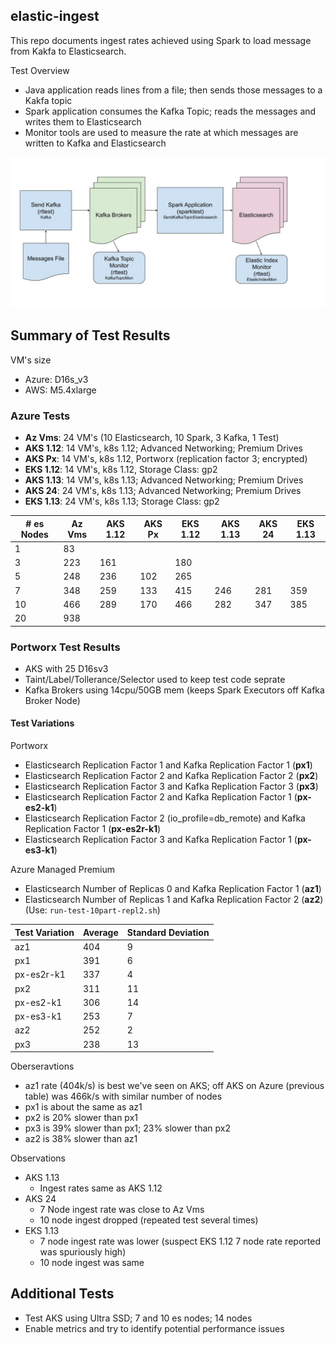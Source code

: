 ## elastic-ingest

This repo documents ingest rates achieved using Spark to load message from Kakfa to Elasticsearch.

Test Overview
- Java application reads lines from a file; then sends those messages to a Kakfa topic
- Spark application consumes the Kafka Topic; reads the messages and writes them to Elasticsearch
- Monitor tools are used to measure the rate at which messages are written to Kafka and Elasticsearch

![Kafka Spark Elastic Diagram](./KafkaSparkElasticDiagram.jpg)


## Summary of Test Results


VM's size
- Azure: D16s_v3
- AWS: M5.4xlarge

### Azure Tests
- **Az Vms**: 24 VM's (10 Elasticsearch, 10 Spark, 3 Kafka, 1 Test)
- **AKS 1.12**: 14 VM's, k8s 1.12; Advanced Networking; Premium Drives
- **AKS Px**: 14 VM's, k8s 1.12, Portworx (replication factor 3; encrypted)
- **EKS 1.12**: 14 VM's, k8s 1.12, Storage Class: gp2
- **AKS 1.13**: 14 VM's, k8s 1.13; Advanced Networking; Premium Drives
- **AKS 24**: 24 VM's, k8s 1.13; Advanced Networking; Premium Drives
- **EKS 1.13**: 24 VM's, k8s 1.13; Storage Class: gp2

|# es Nodes|Az Vms  |AKS 1.12|AKS Px  |EKS 1.12|AKS 1.13|AKS 24   |EKS 1.13|
|----------|--------|--------|--------|--------|--------|---------|--------|
|1         |83      |        |        |        |        |         |        |
|3         |223     |161     |        |180     |        |         |        |
|5         |248     |236     |102     |265     |        |         |        |
|7         |348     |259     |133     |415     |246     |281      |359     |
|10        |466     |289     |170     |466     |282     |347      |385     |
|20        |938     |        |        |        |        |         |        |

### Portworx Test Results 

- AKS with 25 D16sv3
- Taint/Label/Tollerance/Selector used to keep test code seprate
- Kafka Brokers using 14cpu/50GB mem (keeps Spark Executors off Kafka Broker Node)

#### Test Variations 

Portworx
- Elasticsearch Replication Factor 1 and Kafka Replication Factor 1 (**px1**)
- Elasticsearch Replication Factor 2 and Kafka Replication Factor 2 (**px2**)
- Elasticsearch Replication Factor 3 and Kafka Replication Factor 3 (**px3**)
- Elasticsearch Replication Factor 2 and Kafka Replication Factor 1 (**px-es2-k1**)
- Elasticsearch Replication Factor 2 (io_profile=db_remote) and Kafka Replication Factor 1 (**px-es2r-k1**)
- Elasticsearch Replication Factor 3 and Kafka Replication Factor 1 (**px-es3-k1**)

Azure Managed Premium 
- Elasticsearch Number of Replicas 0 and Kafka Replication Factor 1 (**az1**)
- Elasticsearch Number of Replicas 1 and Kafka Replication Factor 2 (**az2**) (Use: ``run-test-10part-repl2.sh``) 

|Test Variation|Average|Standard Deviation|
|--------------|-------|------------------|
|az1           |404    |9                 |
|px1           |391    |6                 |
|px-es2r-k1    |337    |4                 |
|px2           |311    |11                |
|px-es2-k1     |306    |14                |
|px-es3-k1     |253    |7                 |
|az2           |252    |2                 |
|px3           |238    |13                |

Oberseravtions
- az1 rate (404k/s) is best we've seen on AKS; off AKS on Azure (previous table) was 466k/s with similar number of nodes
- px1 is about the same as az1
- px2 is 20% slower than px1
- px3 is 39% slower than px1; 23% slower than px2 
- az2 is 38% slower than az1

Observations  
- AKS 1.13
  - Ingest rates same as AKS 1.12
- AKS 24
  - 7 Node ingest rate was close to Az Vms
  - 10 node ingest dropped (repeated test several times)
- EKS 1.13
  - 7 node ingest rate was lower (suspect EKS 1.12 7 node rate reported was spuriously high)
  - 10 node ingest was same


## Additional Tests 

- Test AKS using Ultra SSD; 7 and 10 es nodes; 14  nodes
- Enable metrics and try to identify potential performance issues
